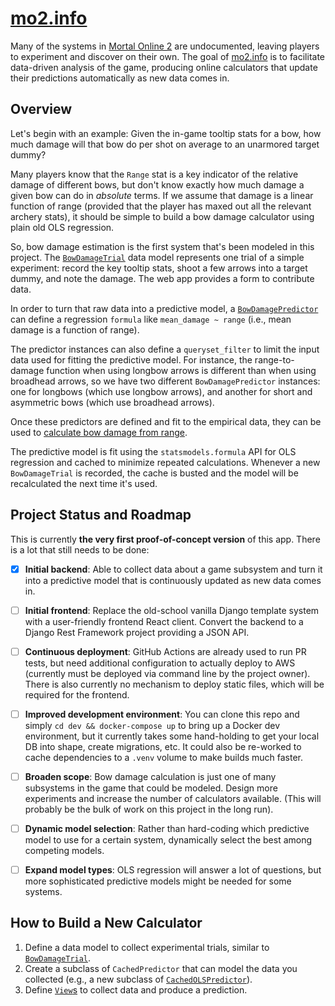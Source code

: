 # [mo2.info](https://app.mo2.info)
Many of the systems in [Mortal Online 2](https://www.mortalonline2.com/)
are undocumented, leaving players to experiment and discover on their own.
The goal of [mo2.info](https://app.mo2.info) is to facilitate data-driven 
analysis of the game, producing online calculators that update their 
predictions automatically as new data comes in.

## Overview
Let's begin with an example: Given the in-game tooltip stats for a bow, 
how much damage will that bow do per shot on average to an unarmored 
target dummy? 

Many players know that the `Range` stat is a key indicator of the relative
damage of different bows, but don't know exactly how much damage a given bow
can do in *absolute* terms. If we assume that damage is a linear function of
range (provided that the player has maxed out all the relevant archery stats),
it should be simple to build a bow damage calculator using plain old
OLS regression. 

So, bow damage estimation is the first system that's been modeled in this 
project. The [`BowDamageTrial`](mo2info/main/models.py) data model represents
one trial of a simple experiment: record the key tooltip stats, shoot a few
arrows into a target dummy, and note the damage. The web app provides a 
form to contribute data.

In order to turn that raw data into a predictive model, a 
[`BowDamagePredictor`](mo2info/main/models.py) can define a regression `formula`
like `mean_damage ~ range` (i.e., mean damage is a function of range). 

The predictor instances can also define a `queryset_filter` to limit the input data
used for fitting the predictive model. For instance, the range-to-damage function
when using longbow arrows is different than when using broadhead arrows, so we have 
two different `BowDamagePredictor` instances: one for longbows (which use longbow arrows),
and another for short and asymmetric bows (which use broadhead arrows).

Once these predictors are defined and fit to the empirical data, they can be used
to [calculate bow damage from range](https://app.mo2.info/bow-damage/).

The predictive model is fit using the `statsmodels.formula` API for OLS regression
and cached to minimize repeated calculations. Whenever a new `BowDamageTrial` is 
recorded, the cache is busted and the model will be recalculated the next time it's 
used.

## Project Status and Roadmap
This is currently **the very first proof-of-concept version** of this app. There is 
a lot that still needs to be done:
- [X] **Initial backend**: Able to collect data about a game subsystem and turn
it into a predictive model that is continuously updated as new data comes in.
- [ ] **Initial frontend**: Replace the old-school vanilla Django template system 
with a user-friendly frontend React client. Convert the backend to a 
Django Rest Framework project providing a JSON API.
- [ ] **Continuous deployment**: GitHub Actions are already used to run PR tests, 
but need additional configuration to actually deploy to AWS (currently must be
deployed via command line by the project owner). There is also currently no
mechanism to deploy static files, which will be required for the frontend.
- [ ] **Improved development environment**: You can clone this repo and simply
`cd dev && docker-compose up` to bring up a Docker dev environment, but it 
currently takes some hand-holding to get your local DB into shape, create migrations,
etc. It could also be re-worked to cache dependencies to a `.venv` volume to make
builds much faster.
- [ ] **Broaden scope**: Bow damage calculation is just one of many subsystems in
the game that could be modeled. Design more experiments and increase the number
of calculators available. (This will probably be the bulk of work on this project
in the long run).
- [ ] **Dynamic model selection**: Rather than hard-coding which predictive model
to use for a certain system, dynamically select the best among competing
models.
- [ ] **Expand model types**: OLS regression will answer a lot of questions, but more
sophisticated predictive models might be needed for some systems.


## How to Build a New Calculator
1. Define a data model to collect experimental trials, similar to 
[`BowDamageTrial`](mo2info/main/models.py).
2. Create a subclass of `CachedPredictor` that can model the data you collected (e.g., 
a new subclass of [`CachedOLSPredictor`](mo2info/main/models.py)).
3. Define [`View`s](mo2info/main/models.py) to collect data and produce a prediction.
